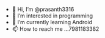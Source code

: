 - 👋 Hi, I’m @prasanth3316
- 👀 I’m interested in programming
- 🌱 I’m currently learning Android
- 📫 How to reach me ...7981183382

<!---
prasanth3316/prasanth3316 is a ✨ special ✨ repository because its `README.md` (this file) appears on your GitHub profile.
You can click the Preview link to take a look at your changes.
--->
